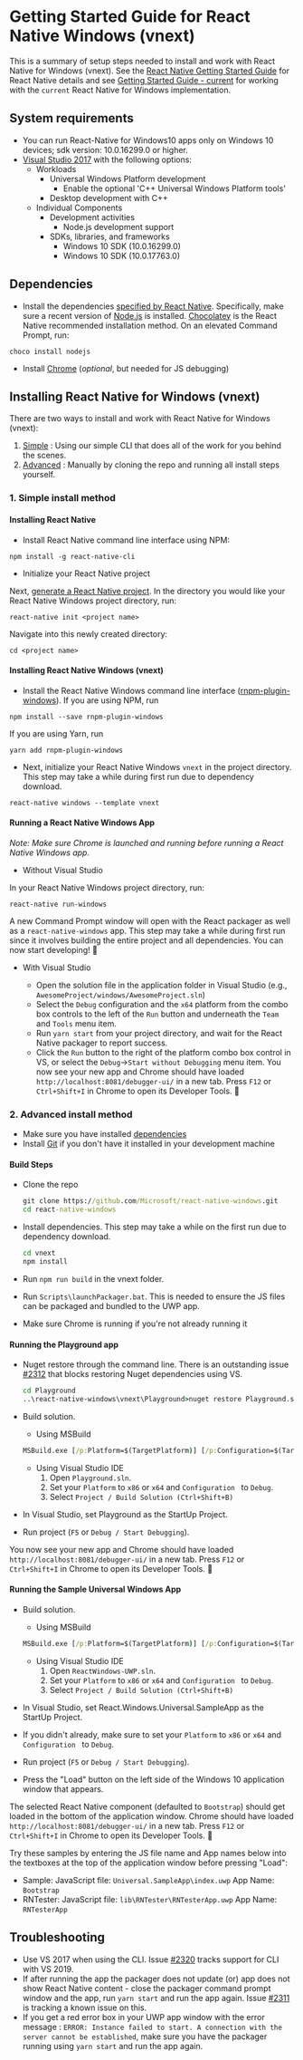 # Getting Started Guide for React Native Windows (vnext)

This is a summary of setup steps needed to install and work with React Native for Windows (vnext). See the [React Native Getting Started Guide](http://facebook.github.io/react-native/docs/getting-started.html) for React Native details and see [Getting Started Guide - current](https://github.com/microsoft/react-native-windows/blob/master/current/docs/GettingStarted.md) for working with the `current` React Native for Windows implementation.

## System requirements
* You can run React-Native for Windows10 apps only on Windows 10 devices; sdk version: 10.0.16299.0 or higher.
* [Visual Studio 2017](https://www.visualstudio.com/downloads) with the following options:
  * Workloads
    * Universal Windows Platform development
      * Enable the optional 'C++ Universal Windows Platform tools'
    * Desktop development with C++
  * Individual Components
    * Development activities
      * Node.js development support
    * SDKs, libraries, and frameworks
      * Windows 10 SDK (10.0.16299.0)
      * Windows 10 SDK (10.0.17763.0)

## Dependencies
* Install the dependencies [specified by React Native](http://facebook.github.io/react-native/docs/getting-started.html#node-python2-jdk). Specifically, make sure a recent version of [Node.js](https://nodejs.org) is installed. [Chocolatey](https://chocolatey.org/) is the React Native recommended installation method. On an elevated Command Prompt, run:
```
choco install nodejs
```
* Install [Chrome](https://www.google.com/chrome/) (*optional*, but needed for JS debugging)

## Installing React Native for Windows (vnext)
There are two ways to install and work with React Native for Windows (vnext):
1. [Simple](#simple-install-method) : Using our simple CLI that does all of the work for you behind the scenes.
2. [Advanced](#advanced-install-method) : Manually by cloning the repo and running all install steps yourself.

### 1. Simple install method

#### Installing React Native

* Install React Native command line interface using NPM:
```
npm install -g react-native-cli
```
* Initialize your React Native project

Next, [generate a React Native project](http://facebook.github.io/react-native/docs/getting-started.html#creating-a-new-application). In the directory you would like your React Native Windows project directory, run:
```
react-native init <project name>
```
Navigate into this newly created directory:
```
cd <project name>
```

#### Installing React Native Windows (vnext)

* Install the React Native Windows command line interface ([rnpm-plugin-windows](https://www.npmjs.com/package/rnpm-plugin-windows)).
If you are using NPM, run
```
npm install --save rnpm-plugin-windows
```
If you are using Yarn, run
```
yarn add rnpm-plugin-windows
```

* Next, initialize your React Native Windows `vnext` in the project directory. This step may take a while during first run due to dependency download.
```
react-native windows --template vnext
```

#### Running a React Native Windows App

*Note: Make sure Chrome is launched and running before running a React Native Windows app.*

- Without Visual Studio

In your React Native Windows project directory, run:
```
react-native run-windows
```
A new Command Prompt window will open with the React packager as well as a `react-native-windows` app. This step may take a while during first run since it involves building the entire project and all dependencies. You can now start developing! :tada:

- With Visual Studio

   - Open the solution file in the application folder in Visual Studio (e.g., `AwesomeProject/windows/AwesomeProject.sln`)
   - Select the `Debug` configuration and the `x64` platform from the combo box controls to the left of the `Run` button and underneath the `Team` and `Tools` menu item.
   - Run `yarn start` from your project directory, and wait for the React Native packager to report success.
   - Click the `Run` button to the right of the platform combo box control in VS, or select the `Debug`->`Start without Debugging` menu item. You now see your new app and Chrome should have loaded `http://localhost:8081/debugger-ui/` in a new tab. Press `F12` or `Ctrl+Shift+I` in Chrome to open its Developer Tools. :tada:


### 2. Advanced install method

- Make sure you have installed [dependencies](#dependencies)
- Install [Git](https://git-scm.com/download/win) if you don't have it installed in your development machine

#### Build Steps	
* Clone the repo	
    ```cmd	
    git clone https://github.com/Microsoft/react-native-windows.git	
    cd react-native-windows	
    ```	

* Install dependencies. This step may take a while on the first run due to dependency download.	
    ```cmd	
    cd vnext	
    npm install	
    ```	

* Run `npm run build` in the vnext folder.	

* Run `Scripts\launchPackager.bat`.	This is needed to ensure the JS files can be packaged and bundled to the UWP app.

* Make sure Chrome is running if you're not already running it

#### Running the Playground app
* Nuget restore through the command line. There is an outstanding issue [#2312](https://github.com/microsoft/react-native-windows/issues/2312) that blocks restoring Nuget dependencies using VS. 
    ```cmd
    cd Playground
    ..\react-native-windows\vnext\Playground>nuget restore Playground.sln -PackagesDirectory Playground\packages
    ```

* Build solution.
    * Using MSBuild	
    ```cmd	
    MSBuild.exe [/p:Platform=$(TargetPlatform)] [/p:Configuration=$(TargetConfiguration)]	
    ```	

    * Using Visual Studio IDE	
      1. Open `Playground.sln`.	
      2. Set your `Platform` to `x86` or `x64` and `Configuration ` to `Debug`.	
      3. Select `Project / Build Solution (Ctrl+Shift+B)`

* In Visual Studio, set Playground as the StartUp Project.		

* Run project (`F5` or `Debug / Start Debugging`).	

You now see your new app and Chrome should have loaded `http://localhost:8081/debugger-ui/` in a new tab. Press `F12` or `Ctrl+Shift+I` in Chrome to open its Developer Tools. :tada:

#### Running the Sample Universal Windows App	
* Build solution.	
    * Using MSBuild	
    ```cmd	
    MSBuild.exe [/p:Platform=$(TargetPlatform)] [/p:Configuration=$(TargetConfiguration)]	
    ```	

    * Using Visual Studio IDE	
      1. Open `ReactWindows-UWP.sln`.	
      2. Set your `Platform` to `x86` or `x64` and `Configuration ` to `Debug`.	
      3. Select `Project / Build Solution (Ctrl+Shift+B)`


* In Visual Studio, set React.Windows.Universal.SampleApp as the StartUp Project.	

* If you didn't already, make sure to set your `Platform` to `x86` or `x64` and `Configuration ` to `Debug`.	

* Run project (`F5` or `Debug / Start Debugging`).	

* Press the "Load" button on the left side of the Windows 10 application window that appears.	

 The selected React Native component (defaulted to `Bootstrap`) should get loaded in the bottom of the application window. Chrome should have loaded `http://localhost:8081/debugger-ui/` in a new tab. Press `F12` or `Ctrl+Shift+I` in Chrome to open its Developer Tools. :tada:	

 Try these samples by entering the JS file name and App names below into the textboxes at the top of the application window before pressing "Load":	
   - Sample: JavaScript file: `Universal.SampleApp\index.uwp` App Name: `Bootstrap`	
   - RNTester: JavaScript file: `lib\RNTester\RNTesterApp.uwp` App Name: `RNTesterApp`	
      
## Troubleshooting
* Use VS 2017 when using the CLI. Issue [#2320](https://github.com/Microsoft/react-native-windows/issues/2320) tracks support for CLI with VS 2019.
* If after running the app the packager does not update (or) app does not show React Native content - close the packager command prompt window and the app, run `yarn start` and run the app again.  Issue [#2311](https://github.com/Microsoft/react-native-windows/issues/2311) is tracking a known issue on this.
* If you get a red error box in your UWP app window with the error message : `ERROR: Instance failed to start. A connection with the server cannot be established`, make sure you have the packager running using `yarn start` and run the app again. 
